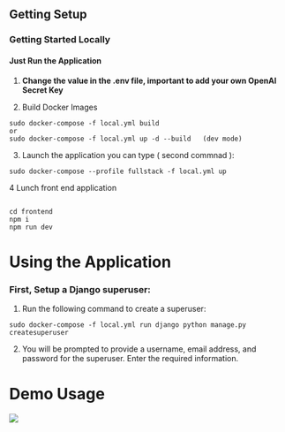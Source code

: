 
## Getting Setup

### Getting Started Locally

#### Just Run the Application

1. **Change the value in the .env file, important to add your own OpenAI Secret Key**

2. Build Docker Images

```commandline
sudo docker-compose -f local.yml build
or
sudo docker-compose -f local.yml up -d --build   (dev mode)
```

3. Launch the application you can type ( second commnad ):

```commandline
sudo docker-compose --profile fullstack -f local.yml up
```
4 Lunch front end application
```commandline

cd frontend
npm i 
npm run dev

```
# Using the Application

### First, Setup a Django superuser:

1. Run the following command to create a superuser:

```
sudo docker-compose -f local.yml run django python manage.py createsuperuser
```

2. You will be prompted to provide a username, email address, and password for the superuser. Enter the required information.

# Demo Usage

![](https://github.com/Liao1492/fyp_2024/blob/main/assets/giffinale.gif)
